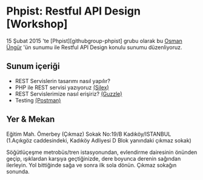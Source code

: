 Phpist: Restful API Design [Workshop]
====
15 Şubat 2015 'te [Phpist][githubgroup-phpist] grubu olarak bu [Osman Üngür][githubuser-o] 'ün sunumu ile Restful API Design konulu sunumu düzenliyoruz.

Sunum içeriği
-------------

  - REST Servislerin tasarımı nasıl yapılır?
  - PHP ile REST servisi yazıyoruz [(Silex)][silex]
  - REST Servislerimize nasıl erişiriz? [(Guzzle)][guzzle] 
  - Testing [(Postman)][postman]

Yer & Mekan
-----------
Eğitim Mah. Ömerbey (Çıkmaz) Sokak No:19/B Kadıköy/ISTANBUL
(1.Açıkgöz caddesindeki, Kadıköy Adliyesi D Blok yanındaki çıkmaz sokak)

Söğütlüçeşme metrobüs/tren istasyonundan, evlendirme dairesinin önünden geçip, ışıklardan karşıya geçtiğinizde, dere boyunca derenin sağından ilerleyin. Yol bittiğinde sağa ve sonra ilk sola dönün. Çıkmaz sokağın sonunda.

[githubuser-phpist]: https://github.com/phpistorg
[githubuser-o]: https://www.github.com/o
[silex]: http://silex.sensiolabs.org
[guzzle]: http://docs.guzzlephp.org
[postman]: http://www.getpostman.com
